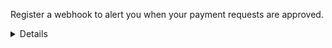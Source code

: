 Register a webhook to alert you when your payment requests are approved.

<details>
<summary>Details</summary>
<div>

When changes happen to your payment request, events are triggered (for example: *Authorized*, *Terminated*, *Aborted*, *Cancelled*, *Expired*, and
[many more](https://developer.vippsmobilepay.com/docs/APIs/webhooks-api/events/)).

You can register to receive these events, which is useful for programming an appropriate and quick response.

The webhook will send a message to your web server at the URL you specify.

Here is an example HTTP POST:

[`POST:/webhooks/v1/webhooks`](https://developer.vippsmobilepay.com/api/webhooks/#tag/v1/paths/~1v1~1webhooks/post)

```json
{  
    "url": "https://example.com/mystore_website_backend", 
    "events": ["epayments.payment.authorized.v1"] 
}
```

Use the `id` and `secret` to authenticate the message with HMAC.

The [payload](https://developer.vippsmobilepay.com/docs/APIs/epayment-api/features/webhooks/) from this webhook will be in this form:

```json
{
    "msn": "123456",
    "reference": "24ab7cd6ef658155992",
    "pspReference": "1234567891",
    "name": "AUTHORIZED",
    "amount":
    {
        "currency": "NOK",
        "value": 35000
    },
    "timestamp": "2023-08-14T12:48:46.260Z",
    "idempotencyKey": "49ca711a9487112e1def",
    "success": true
}
```

</div>
</details>
